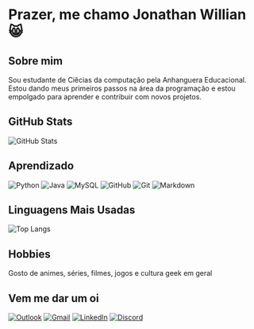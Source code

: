 # Prazer, me chamo Jonathan Willian 😸
## Sobre mim
Sou estudante de Ciêcias da computação pela Anhanguera Educacional. Estou dando meus primeiros passos na área da programação e estou empolgado para aprender e contribuir com novos projetos.

## GitHub Stats

![GitHub Stats](https://github-readme-stats.vercel.app/api?username=JHON-WILL&theme=transparent&bg_color=000&border_color=30A3DC&show_icons=true&icon_color=30A3DC&&title_color=E94D5F&text_color=FFF&rank_icon=github)

## Aprendizado
![Python](https://img.shields.io/badge/Python-FFF?style=for-the-badge&logo=python)
![Java](https://img.shields.io/badge/java-%23ED8B00.svg?style=for-the-badge&logo=openjdk&logoColor=white)
![MySQL](https://img.shields.io/badge/mysql-%2300f.svg?style=for-the-badge&logo=mysql&logoColor=white)
![GitHub](https://img.shields.io/badge/GitHub-000?style=for-the-badge&logo=github)
![Git](https://img.shields.io/badge/GIT-E44C30?style=for-the-badge&logo=git&logoColor=white)
![Markdown](https://img.shields.io/badge/Markdown-095?style=for-the-badge&logo=markdown)

## Linguagens Mais Usadas

![Top Langs](https://github-readme-stats-git-masterrstaa-rickstaa.vercel.app/api/top-langs/?username=JHON-WILL&bg_color=000&border_color=30A3DC&title_color=E94D5F&text_color=FFF)


## Hobbies

Gosto de animes, séries, filmes, jogos e cultura geek em geral

## Vem me dar um oi

[![Outlook](https://img.shields.io/badge/-Outlook-000?style=for-the-badge&logo=microsoft-outlook&logoColor=007BFF)](willian_jonatha@hotmail.com)
[![Gmail](https://img.shields.io/badge/Gmail-FF0000?style=for-the-badge&logo=gmail&logoColor=white)](jonathanwillianoliveiramello@gmail.com)
[![LinkedIn](https://img.shields.io/badge/-LinkedIn-%230077B5?style=for-the-badge&logo=linkedin&logoColor=white)](https://www.linkedin.com/in/john-willi)
[![Discord](https://img.shields.io/badge/Discord-7289DA?style=for-the-badge&logo=discord&logoColor=white)](https://discord.gg/fFFWttcG)
